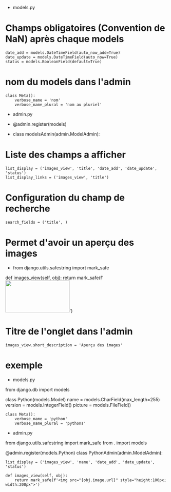 - models.py

# Champs obligatoires (Convention de NaN) après chaque models
    date_add = models.DateTimeField(auto_now_add=True)
    date_update = models.DateTimeField(auto_now=True)
    status = models.BooleanField(default=True)

# nom du models dans l'admin
    class Meta():
        verbose_name = 'nom'
        verbose_name_plural = 'nom au pluriel'

- admin.py 


- @admin.register(models)
- class modelsAdmin(admin.ModelAdmin):
# Liste des champs a afficher
    list_display = ('images_view', 'title', 'date_add', 'date_update', 'status')
    list_display_links = ('images_view', 'title')

# Configuration du champ de recherche
    search_fields = ('title', )

# Permet d'avoir un aperçu des images

- from django.utils.safestring import mark_safe

def images_view(self, obj): 
    return mark_safe(f'<img src="{obj.image.url}" style="height:100px; width:200px">')

# Titre de l'onglet dans l'admin
    images_view.short_description = 'Aperçu des images'  




# exemple

- models.py

from django.db import models

class Python(models.Model)
    name = models.CharField(max_length=255)
    version = models.IntegerField()
    picture = models.FileField()

    class Meta():
        verbose_name = 'python'
        verbose_name_plural = 'pythons'


- admin.py

from django.utils.safestring import mark_safe
from . import models


@admin.register(models.Python)
class PythonAdmin(admin.ModelAdmin):

    list_display = ('images_view', 'name', 'date_add', 'date_update', 'status')

    def images_view(self, obj): 
        return mark_safe(f'<img src="{obj.image.url}" style="height:100px; width:200px">')
